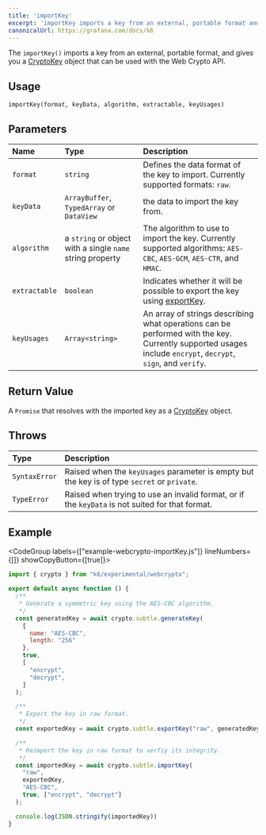 ```yaml
---
title: 'importKey'
excerpt: 'importKey imports a key from an external, portable format and gives you a CryptoKey object.'
canonicalUrl: https://grafana.com/docs/k6
---
```


The `importKey()` imports a key from an external, portable format, and gives you a [CryptoKey](/javascript-api/k6-experimental/webcrypto/cryptokey) object that can be used with the Web Crypto API.

## Usage

```
importKey(format, keyData, algorithm, extractable, keyUsages)
```

## Parameters

| Name          | Type                                                      | Description                                                                                                                                                   |
| :------------ | :-------------------------------------------------------- | :------------------------------------------------------------------------------------------------------------------------------------------------------------ |
| `format`      | `string`                                                  | Defines the data format of the key to import. Currently supported formats: `raw`.                                                                             |
| `keyData`     | `ArrayBuffer`, `TypedArray` or `DataView`                 | the data to import the key from.                                                                                                                              |
| `algorithm`   | a `string` or object with a single `name` string property | The algorithm to use to import the key. Currently supported algorithms: `AES-CBC`, `AES-GCM`, `AES-CTR`, and `HMAC`.                                          |
| `extractable` | `boolean`                                                 | Indicates whether it will be possible to export the key using [exportKey](/javascript-api/k6-experimental/webcrypto/subtlecrypto/exportkey).                  |
| `keyUsages`   | `Array<string>`                                           | An array of strings describing what operations can be performed with the key. Currently supported usages include `encrypt`, `decrypt`, `sign`, and `verify`. |

## Return Value

A `Promise` that resolves with the imported key as a [CryptoKey](/javascript-api/k6-experimental/webcrypto/cryptokey) object.

## Throws

| Type          | Description                                                                                     |
| :------------ | :---------------------------------------------------------------------------------------------- |
| `SyntaxError` | Raised when the `keyUsages` parameter is empty but the key is of type `secret` or `private`.    |
| `TypeError`   | Raised when trying to use an invalid format, or if the `keyData` is not suited for that format. |

## Example

<CodeGroup labels={["example-webcrypto-importKey.js"]} lineNumbers={[]} showCopyButton={[true]}>

```javascript
import { crypto } from "k6/experimental/webcrypto";

export default async function () {
  /**
   * Generate a symmetric key using the AES-CBC algorithm.
   */
  const generatedKey = await crypto.subtle.generateKey(
    {
      name: "AES-CBC",
      length: "256"
    },
    true,
    [
      "encrypt",
      "decrypt",
    ]
  );

  /**
   * Export the key in raw format.
   */
  const exportedKey = await crypto.subtle.exportKey("raw", generatedKey);

  /**
   * Reimport the key in raw format to verfiy its integrity.
   */
  const importedKey = await crypto.subtle.importKey(
    "raw",
    exportedKey,
    "AES-CBC",
    true, ["encrypt", "decrypt"]
  );

  console.log(JSON.stringify(importedKey))
}
```

</CodeGroup>